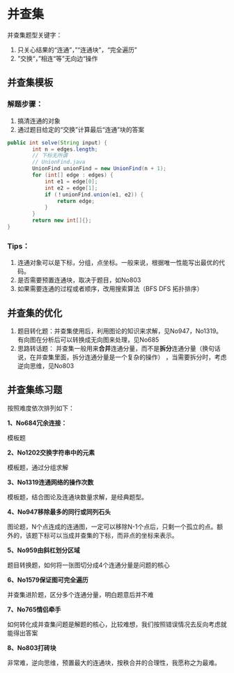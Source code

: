 

# 并查集

并查集题型关键字：

1. 只关心结果的“连通”，”“连通块”，“完全遍历”
2. ”交换“，”相连“等”无向边“操作

## 并查集模板

### 解题步骤：

1. 搞清连通的对象
2. 通过题目给定的“交换”计算最后“连通”块的答案

```java
public int solve(String input) {
   	    int n = edges.length;
        // 下标无所谓
     	// UnionFind.java
        UnionFind unionFind = new UnionFind(n + 1);
        for (int[] edge : edges) {
            int e1 = edge[0];
            int e2 = edge[1];
            if (！unionFind.union(e1, e2)) {
                return edge;
            }
        }
        return new int[]{};
}
```
### Tips：

1. 连通对象可以是下标，分组，点坐标。一般来说，根据唯一性能写出最优的代码。
2. 是否需要预置连通块，取决于题目，如No803
3. 如果需要连通的过程或者顺序，改用搜索算法（BFS DFS 拓扑排序）

## 并查集的优化

1. 题目转化题：并查集使用后，利用图论的知识来求解，见No947，No1319。有向图在分析后可以转换成无向图来处理，见No685
2. 思路转话题： 并查集一般用来**合并**连通分量，而不是**拆分**连通分量（换句话说，在并查集里面，拆分连通分量是一个复杂的操作） ，当需要拆分时，考虑逆向思维，见No803

## 并查集练习题

按照难度依次排列如下：

**1、No684冗余连接：**

模板题

**2、No1202交换字符串中的元素**

模板题，通过分组求解

**3、No1319连通网络的操作次数**

模板题，结合图论及连通块数量求解，是经典题型。

**4、No947移除最多的同行或同列石头**

图论题，N个点连成的连通图，一定可以移除N-1个点后，只剩一个孤立的点。额外的，该题下标可以当成并查集的下标，而非点的坐标来表示。

**5、No959由斜杠划分区域**

题目转换题，如何将一张图切分成4个连通分量是问题的核心

**6、No1579保证图可完全遍历**

并查集进阶题，区分多个连通分量，明白题意后并不难

**7、No765情侣牵手**

如何转化成并查集问题是解题的核心，比较难想，我们按照错误情况去反向考虑就能得出答案

**8、No803打砖块**

非常难，逆向思维，预置最大的连通块，按秩合并的合理性，我愿称之为最难。













